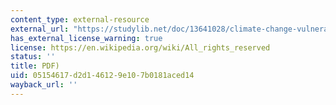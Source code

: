 ```yaml
---
content_type: external-resource
external_url: "https://studylib.net/doc/13641028/climate-change-vulnerability-and-adaptation-indicators--e\u2026"
has_external_license_warning: true
license: https://en.wikipedia.org/wiki/All_rights_reserved
status: ''
title: PDF)
uid: 05154617-d2d1-4612-9e10-7b0181aced14
wayback_url: ''
---
```

